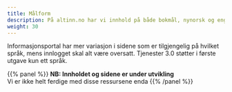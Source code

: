 ```yaml
---
title: Målform
description: På altinn.no har vi innhold på både bokmål, nynorsk og engelsk. Vi forholder oss til mållova, som sier at begge målformer skal være representert med minst 25 prosent.
weight: 30
---
```


Informasjonsportal har mer variasjon i sidene som er tilgjengelig på hvilket språk, mens innlogget skal alt være oversatt. Tjenester 3.0 støtter i første utgave kun ett språk.

{{% panel %}}
**NB: Innholdet og sidene er under utvikling**<br>
Vi er ikke helt ferdige med disse ressursene enda
{{% /panel %}}